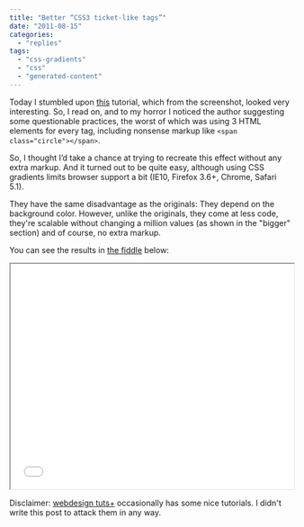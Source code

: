 ```yaml
---
title: "Better “CSS3 ticket-like tags”"
date: "2011-08-15"
categories:
  - "replies"
tags:
  - "css-gradients"
  - "css"
  - "generated-content"
---
```


Today I stumbled upon [this](http://webdesign.tutsplus.com/tutorials/htmlcss-tutorials/quick-tip-create-pure-css3-ticket-like-tags/) tutorial, which from the screenshot, looked very interesting. So, I read on, and to my horror I noticed the author suggesting some questionable practices, the worst of which was using 3 HTML elements for every tag, including nonsense markup like `<span class="circle"></span>`.

So, I thought I’d take a chance at trying to recreate this effect without any extra markup. And it turned out to be quite easy, although using CSS gradients limits browser support a bit (IE10, Firefox 3.6+, Chrome, Safari 5.1).

They have the same disadvantage as the originals: They depend on the background color. However, unlike the originals, they come at less code, they're scalable without changing a million values (as shown in the "bigger" section) and of course, no extra markup.

You can see the results in [the fiddle](http://jsfiddle.net/leaverou/T9bmw/) below:

<iframe style="width: 100%; height: 400px" src="//jsfiddle.net/leaverou/T9bmw/embedded/result%2Ccss%2Chtml"></iframe>

Disclaimer: [webdesign tuts+](http://webdesign.tutsplus.com/) occasionally has some nice tutorials. I didn't write this post to attack them in any way.
